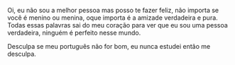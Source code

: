 Oi, eu não sou a melhor pessoa mas posso te fazer feliz, não importa se você é menino ou menina, oque importa é a amizade verdadeira e pura.
Todas essas palavras sai do meu coração para ver que eu sou uma pessoa verdadeira, ninguém é perfeito nesse mundo.

Desculpa se meu português não for bom, eu nunca estudei então me desculpa.
